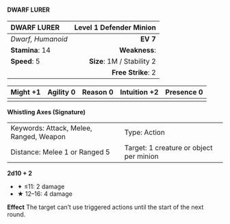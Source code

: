 #### DWARF LURER

| DWARF LURER       | **Level 1 Defender Minion** |
| :---------------- | --------------------------: |
| *Dwarf, Humanoid* |                    **EV 7** |
| **Stamina**: 14   |               **Weakness**: |
| **Speed**: 5      |  **Size**: 1M / Stability 2 |
|                   |          **Free Strike**: 2 |

| **Might** +1 | **Agility** 0 | **Reason** 0 | **Intuition** +2 | **Presence** 0 |
| ------------ | ------------- | ------------ | ---------------- | -------------- |
|              |               |              |                  |                |

**Whistling Axes (Signature)**

|                                         |                                         |
| :-------------------------------------- | :-------------------------------------- |
| Keywords: Attack, Melee, Ranged, Weapon | Type: Action                            |
| Distance: Melee 1 or Ranged 5           | Target: 1 creature or object per minion |

**2d10 + 2**

- ✦ ≤11: 2 damage
- ★ 12–16: 4 damage

****Effect****
The target can’t use triggered actions until the start of the next round.
